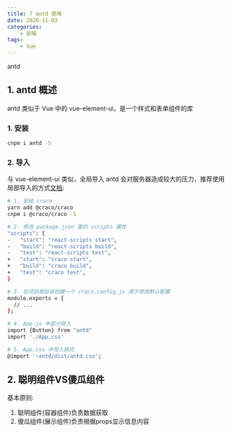 ```yaml
---
title: 7 antd 使用
date: 2020-11-03
categories:
    - 前端
tags:
	- Vue
---
```

antd
<!-- more -->

## 1. antd 概述
antd 类似于 Vue 中的 vue-element-ui，是一个样式和表单组件的库

### 1. 安装

```bash
cnpm i antd -S
```

### 2. 导入
与 vue-element-ui 类似，全局导入 antd 会对服务器造成较大的压力，推荐使用局部导入的方式[文档](https://ant.design/docs/react/use-with-create-react-app-cn):

```bash
# 1. 安装 craco
yarn add @craco/craco
cnpm i @craco/craco -S

# 2. 修改 package.json 里的 scripts 属性
"scripts": {
-   "start": "react-scripts start",
-   "build": "react-scripts build",
-   "test": "react-scripts test",
+   "start": "craco start",
+   "build": "craco build",
+   "test": "craco test",
}

# 3. 在项目根目录创建一个 craco.config.js 用于修改默认配置
module.exports = {
  // ...
};

# 4. App.js 中部分导入
import {Button} from "antd"
import './App.css'

# 5. App.css 中导入样式
@import '~antd/dist/antd.css';
```

## 2. 聪明组件VS傻⽠组件
基本原则:
1. 聪明组件(容器组件)负责数据获取
2. 傻⽠组件(展示组件)负责根据props显示信息内容